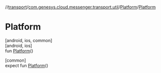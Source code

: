 //[transport](../../../index.md)/[com.genesys.cloud.messenger.transport.util](../index.md)/[Platform](index.md)/[Platform](-platform.md)

# Platform

[android, ios, common]\
[android, ios]\
fun [Platform](-platform.md)()

[common]\
expect fun [Platform](-platform.md)()
